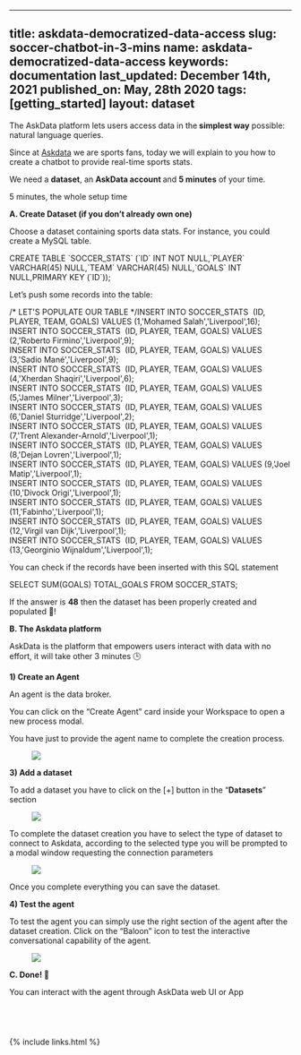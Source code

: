 
  ---
  title: askdata-democratized-data-access
  slug: soccer-chatbot-in-3-mins
  name: askdata-democratized-data-access
  keywords: documentation
  last_updated: December 14th, 2021
  published_on: May, 28th 2020
  tags: [getting_started]
  layout: dataset
  ---

<p>The AskData platform lets users access data in the<strong> simplest way</strong>&nbsp;possible: natural language queries.</p><p>Since at <a href="https://www.askdata.com/" target="_blank">Askdata</a> we are sports fans, today we will explain to you how to create a chatbot to provide real-time sports stats.</p><p>We need a <strong>dataset</strong>, an <strong>AskData account </strong>and <strong>5 minutes</strong> of your time.</p><p>5 minutes, the whole setup time</p><p><strong>A. Create Dataset (if you don’t already own one)</strong></p><p>Choose a dataset containing sports data stats. For instance, you could create a MySQL table.</p><p>CREATE TABLE `SOCCER_STATS` (`ID` INT NOT NULL,`PLAYER` VARCHAR(45) NULL,`TEAM` VARCHAR(45) NULL,`GOALS` INT NULL,PRIMARY KEY (`ID`));<br></p><p>Let’s push some records into the table:</p><p>/* LET'S POPULATE OUR TABLE */INSERT INTO SOCCER_STATS &nbsp;(ID, PLAYER, TEAM, GOALS) VALUES (1,'Mohamed Salah','Liverpool',16);<br>INSERT INTO SOCCER_STATS &nbsp;(ID, PLAYER, TEAM, GOALS) VALUES (2,'Roberto Firmino','Liverpool',9);<br>INSERT INTO SOCCER_STATS &nbsp;(ID, PLAYER, TEAM, GOALS) VALUES (3,'Sadio Mané','Liverpool',9);<br>INSERT INTO SOCCER_STATS &nbsp;(ID, PLAYER, TEAM, GOALS) VALUES (4,'Xherdan Shaqiri','Liverpool',6);<br>INSERT INTO SOCCER_STATS &nbsp;(ID, PLAYER, TEAM, GOALS) VALUES (5,'James Milner','Liverpool',3);<br>INSERT INTO SOCCER_STATS &nbsp;(ID, PLAYER, TEAM, GOALS) VALUES (6,'Daniel Sturridge','Liverpool',2);<br>INSERT INTO SOCCER_STATS &nbsp;(ID, PLAYER, TEAM, GOALS) VALUES (7,'Trent Alexander-Arnold','Liverpool',1);<br>INSERT INTO SOCCER_STATS &nbsp;(ID, PLAYER, TEAM, GOALS) VALUES (8,'Dejan Lovren','Liverpool',1);<br>INSERT INTO SOCCER_STATS &nbsp;(ID, PLAYER, TEAM, GOALS) VALUES (9,'Joel Matip','Liverpool',1);<br>INSERT INTO SOCCER_STATS &nbsp;(ID, PLAYER, TEAM, GOALS) VALUES (10,'Divock Origi','Liverpool',1);<br>INSERT INTO SOCCER_STATS &nbsp;(ID, PLAYER, TEAM, GOALS) VALUES (11,'Fabinho','Liverpool',1);<br>INSERT INTO SOCCER_STATS &nbsp;(ID, PLAYER, TEAM, GOALS) VALUES (12,'Virgil van Dijk','Liverpool',1);<br>INSERT INTO SOCCER_STATS &nbsp;(ID, PLAYER, TEAM, GOALS) VALUES (13,'Georginio Wijnaldum','Liverpool',1);</p><p>You can check if the records have been inserted with this SQL statement</p><p>SELECT SUM(GOALS) TOTAL_GOALS FROM SOCCER_STATS;</p><p>If the answer is <strong>48</strong> then the dataset has been properly created and populated 💪!<strong>‍</strong></p><p><strong>B. The Askdata platform</strong></p><p>AskData is the platform that empowers users interact with data with no effort, it will take other 3 minutes 🕒</p><p><strong>1) Create an Agent</strong></p><p>An agent is the data broker.</p><p>You can click on the “Create Agent” card inside your Workspace to open a new process modal.</p><p>You have just to provide the agent name to complete the creation process.</p><figure class="w-richtext-figure-type-image w-richtext-align-center"><div><img src="https://uploads-ssl.webflow.com/5dff758010bfa7356f98e395/5e6d26b2c882354847d9193b_1*Bs8v21X8CPtgw_9UFHB-6A.png"></div></figure><p><strong>3) Add a dataset</strong></p><p>To add a dataset you have to click on the [+] button in the “<strong>Datasets</strong>” section</p><figure class="w-richtext-figure-type-image w-richtext-align-center"><div><img src="https://uploads-ssl.webflow.com/5dff758010bfa7356f98e395/5e6d26b2148907fbf9c61cc6_1*eg9-B38TLo5IV872g8O4bw.png"></div></figure><p>To complete the dataset creation you have to select the type of dataset to connect to Askdata, according to the selected type you will be prompted to a modal window requesting the connection parameters</p><figure class="w-richtext-figure-type-image w-richtext-align-center"><div><img src="https://uploads-ssl.webflow.com/5dff758010bfa7356f98e395/5e6d26b20f8bc3b7ecaf5aa1_1*IADA9_yCTRnjrCXn6fLG9g.png"></div></figure><p>Once you complete everything you can save the dataset.</p><p><strong>4) Test the agent</strong></p><p>To test the agent you can simply use the right section of the agent after the dataset creation. Click on the “Baloon” icon to test the interactive conversational capability of the agent.</p><figure class="w-richtext-figure-type-image w-richtext-align-center"><div><img src="https://uploads-ssl.webflow.com/5dff758010bfa7356f98e395/5e6d26b2a2ae97f83726a8fb_1*0uZvBXK52NtIbrUiimpRpw.png"></div></figure><p><strong>C. Done! </strong>🎉</p><p>You can interact with the agent through AskData web UI or App</p><h2>‍</h2>

  {% include links.html %}

  